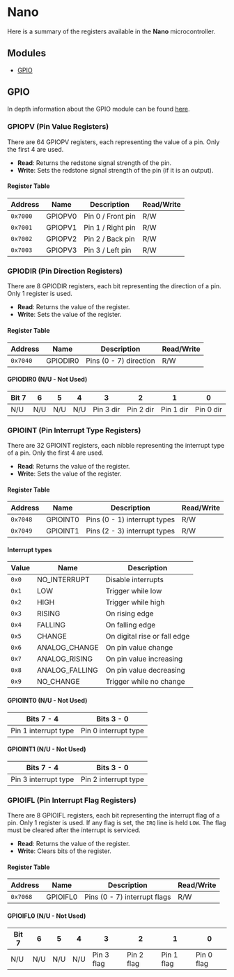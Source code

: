 # Nano

Here is a summary of the registers available in the **Nano** microcontroller.

## Modules
* [GPIO](#gpio)

## GPIO
In depth information about the GPIO module can be found [here](../modules/gpio.md).

### GPIOPV (Pin Value Registers)
There are 64 GPIOPV registers, each representing the value of a pin. Only the first 4 are used.

* **Read**: Returns the redstone signal strength of the pin.
* **Write**: Sets the redstone signal strength of the pin (if it is an output).

#### Register Table
| Address | Name | Description | Read/Write |
| --- | --- | --- | --- |
| `0x7000` | GPIOPV0 | Pin 0 / Front pin | R/W |
| `0x7001` | GPIOPV1 | Pin 1 / Right pin | R/W |
| `0x7002` | GPIOPV2 | Pin 2 / Back pin | R/W |
| `0x7003` | GPIOPV3 | Pin 3 / Left pin | R/W |

### GPIODIR (Pin Direction Registers)
There are 8 GPIODIR registers, each bit representing the direction of a pin. Only 1 register is used.

* **Read**: Returns the value of the register.
* **Write**: Sets the value of the register.

#### Register Table
| Address | Name | Description | Read/Write |
| --- | --- | --- | --- |
| `0x7040` | GPIODIR0 | Pins (0 - 7) direction | R/W |

#### GPIODIR0 (N/U - Not Used)
| Bit 7 | 6 | 5 | 4 | 3 | 2 | 1 | 0 |
| --- | --- | --- | --- | --- | --- | --- | --- |
| N/U | N/U | N/U | N/U | Pin 3 dir | Pin 2 dir | Pin 1 dir | Pin 0  dir |

### GPIOINT (Pin Interrupt Type Registers)
There are 32 GPIOINT registers, each nibble representing the interrupt type of a pin. Only the first 4 are used.

* **Read**: Returns the value of the register.
* **Write**: Sets the value of the register.

#### Register Table
| Address | Name | Description | Read/Write |
| --- | --- | --- | --- |
| `0x7048` | GPIOINT0 | Pins (0 - 1) interrupt types | R/W |
| `0x7049` | GPIOINT1 | Pins (2 - 3) interrupt types | R/W |

#### Interrupt types
| Value | Name | Description |
| --- | --- | --- |
| `0x0` | NO_INTERRUPT | Disable interrupts |
| `0x1` | LOW | Trigger while low |
| `0x2` | HIGH | Trigger while high |
| `0x3` | RISING | On rising edge |
| `0x4` | FALLING | On falling edge |
| `0x5` | CHANGE | On digital rise or fall edge |
| `0x6` | ANALOG_CHANGE | On pin value change |
| `0x7` | ANALOG_RISING | On pin value increasing |
| `0x8` | ANALOG_FALLING | On pin value decreasing |
| `0x9` | NO_CHANGE | Trigger while no change |

#### GPIOINT0 (N/U - Not Used)
| Bits 7 - 4 | Bits 3 - 0 |
| --- | --- |
| Pin 1 interrupt type | Pin 0 interrupt type |

#### GPIOINT1 (N/U - Not Used)
| Bits 7 - 4 | Bits 3 - 0 |
| --- | --- |
| Pin 3 interrupt type | Pin 2 interrupt type |

### GPIOIFL (Pin Interrupt Flag Registers)
There are 8 GPIOIFL registers, each bit representing the interrupt flag of a pin. Only 1 register is used.
If any flag is set, the `IRQ` line is held `LOW`. The flag must be cleared after the interrupt is serviced.

* **Read**: Returns the value of the register.
* **Write**: Clears bits of the register.

#### Register Table
| Address | Name | Description | Read/Write |
| --- | --- | --- | --- |
| `0x7068` | GPIOIFL0 | Pins (0 - 7) interrupt flags | R/W |

#### GPIOIFL0 (N/U - Not Used)
| Bit 7 | 6 | 5 | 4 | 3 | 2 | 1 | 0 |
| --- | --- | --- | --- | --- | --- | --- | --- |
| N/U | N/U | N/U | N/U | Pin 3 flag | Pin 2 flag | Pin 1 flag | Pin 0 flag |
